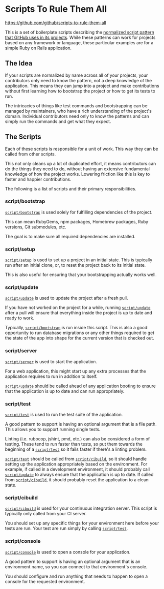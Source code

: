 # Scripts To Rule Them All
https://github.com/github/scripts-to-rule-them-all

This is a set of boilerplate scripts describing the [normalized script pattern
that GitHub uses in its projects](http://githubengineering.com/scripts-to-rule-them-all/). While these
patterns can work for projects based on any framework or language, these
particular examples are for a simple Ruby on Rails application.

## The Idea

If your scripts are normalized by name across all of your projects, your
contributors only need to know the pattern, not a deep knowledge of the
application. This means they can jump into a project and make contributions
without first learning how to bootstrap the project or how to get its tests to
run.

The intricacies of things like test commands and bootstrapping can be managed by
maintainers, who have a rich understanding of the project's domain. Individual
contributors need only to know the patterns and can simply run the commands and
get what they expect.

## The Scripts

Each of these scripts is responsible for a unit of work. This way they can be
called from other scripts.

This not only cleans up a lot of duplicated effort, it means contributors can do
the things they need to do, without having an extensive fundamental knowledge of
how the project works. Lowering friction like this is key to faster and happier
contributions.

The following is a list of scripts and their primary responsibilities.

### script/bootstrap

[`script/bootstrap`][bootstrap] is used solely for fulfilling dependencies of the project.

This can mean RubyGems, npm packages, Homebrew packages, Ruby versions, Git submodules, etc.

The goal is to make sure all required dependencies are installed.

### script/setup

[`script/setup`][setup] is used to set up a project in an initial state.
This is typically run after an initial clone, or, to reset the project back to
its initial state.

This is also useful for ensuring that your bootstrapping actually works well.

### script/update

[`script/update`][update] is used to update the project after a fresh pull.

If you have not worked on the project for a while, running [`script/update`][update] after
a pull will ensure that everything inside the project is up to date and ready to work.

Typically, [`script/bootstrap`][bootstrap] is run inside this script. This is also a good
opportunity to run database migrations or any other things required to get the
state of the app into shape for the current version that is checked out.

### script/server

[`script/server`][server] is used to start the application.

For a web application, this might start up any extra processes that the
application requires to run in addition to itself.

[`script/update`][update] should be called ahead of any application booting to ensure that
the application is up to date and can run appropriately.

### script/test

[`script/test`][test] is used to run the test suite of the application.

A good pattern to support is having an optional argument that is a file path.
This allows you to support running single tests.

Linting (i.e. rubocop, jshint, pmd, etc.) can also be considered a form of testing. These tend to run faster than tests, so put them towards the beginning of a [`script/test`][test] so it fails faster if there's a linting problem.

[`script/test`][test] should be called from [`script/cibuild`][cibuild], so it should handle
setting up the application appropriately based on the environment. For example,
if called in a development environment, it should probably call [`script/update`][update]
to always ensure that the application is up to date. If called from
[`script/cibuild`][cibuild], it should probably reset the application to a clean state.


### script/cibuild

[`script/cibuild`][cibuild] is used for your continuous integration server.
This script is typically only called from your CI server.

You should set up any specific things for your environment here before your tests
are run. Your test are run simply by calling [`script/test`][test].

### script/console

[`script/console`][console] is used to open a console for your application.

A good pattern to support is having an optional argument that is an environment
name, so you can connect to that environment's console.

You should configure and run anything that needs to happen to open a console for
the requested environment.

[bootstrap]: script/bootstrap
[setup]: script/setup
[update]: script/update
[server]: script/server
[test]: script/test
[cibuild]: script/cibuild
[console]: script/console
